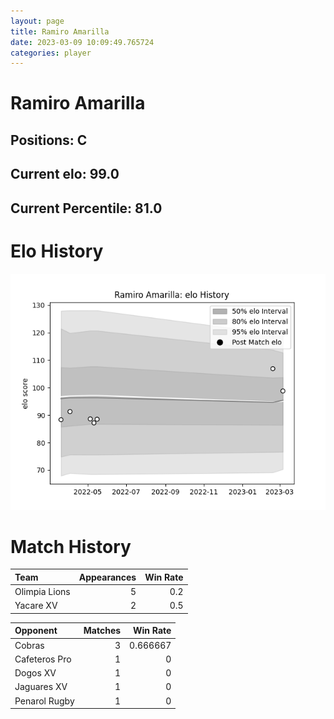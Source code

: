 ```yaml
---  
layout: page  
title: Ramiro Amarilla  
date: 2023-03-09 10:09:49.765724  
categories: player  
---
```

# Ramiro Amarilla

## Positions: C

## Current elo: 99.0

## Current Percentile: 81.0

# Elo History


![elo history](history_RamiroAmarilla.png)
# Match History


| Team          |   Appearances |   Win Rate |
|:--------------|--------------:|-----------:|
| Olimpia Lions |             5 |        0.2 |
| Yacare XV     |             2 |        0.5 |

| Opponent      |   Matches |   Win Rate |
|:--------------|----------:|-----------:|
| Cobras        |         3 |   0.666667 |
| Cafeteros Pro |         1 |   0        |
| Dogos XV      |         1 |   0        |
| Jaguares XV   |         1 |   0        |
| Penarol Rugby |         1 |   0        |